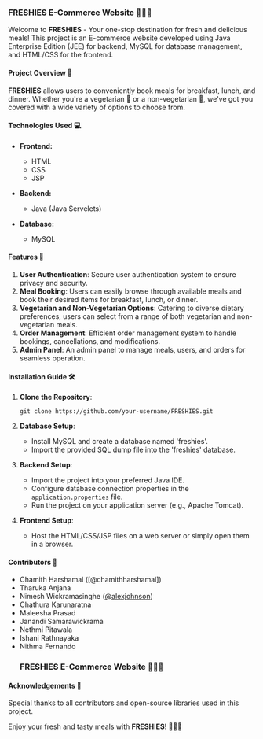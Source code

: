 ### FRESHIES E-Commerce Website 🥗🍔🍳

Welcome to **FRESHIES** - Your one-stop destination for fresh and delicious meals! This project is an E-commerce website developed using Java Enterprise Edition (JEE) for backend, MySQL for database management, and HTML/CSS for the frontend.

#### Project Overview 📝
**FRESHIES** allows users to conveniently book meals for breakfast, lunch, and dinner. Whether you're a vegetarian 🥦 or a non-vegetarian 🍗, we've got you covered with a wide variety of options to choose from.

#### Technologies Used 💻
- **Frontend:**
  - HTML
  - CSS
  - JSP

- **Backend:**
  - Java (Java Servelets)

- **Database:**
  - MySQL

#### Features 🌟
1. **User Authentication**: Secure user authentication system to ensure privacy and security.
2. **Meal Booking**: Users can easily browse through available meals and book their desired items for breakfast, lunch, or dinner.
3. **Vegetarian and Non-Vegetarian Options**: Catering to diverse dietary preferences, users can select from a range of both vegetarian and non-vegetarian meals.
4. **Order Management**: Efficient order management system to handle bookings, cancellations, and modifications.
5. **Admin Panel**: An admin panel to manage meals, users, and orders for seamless operation.

#### Installation Guide 🛠️
1. **Clone the Repository**: 
   ```
   git clone https://github.com/your-username/FRESHIES.git
   ```
2. **Database Setup**:
   - Install MySQL and create a database named 'freshies'.
   - Import the provided SQL dump file into the 'freshies' database.
   
3. **Backend Setup**:
   - Import the project into your preferred Java IDE.
   - Configure database connection properties in the `application.properties` file.
   - Run the project on your application server (e.g., Apache Tomcat).

4. **Frontend Setup**:
   - Host the HTML/CSS/JSP files on a web server or simply open them in a browser.

#### Contributors 🙌
- Chamith Harshamal ([@chamithharshamal])
- Tharuka Anjana 
- Nimesh Wickramasinghe ([@alexjohnson](https://github.com/alexjohnson))
- Chathura Karunaratna
- Maleesha Prasad
- Janandi Samarawickrama
- Nethmi Pitawala
- Ishani Rathnayaka
- Nithma Fernando
  ### FRESHIES E-Commerce Website 🥗🍔🍳

#### Acknowledgements 🙏
Special thanks to all contributors and open-source libraries used in this project.

Enjoy your fresh and tasty meals with **FRESHIES**! 🌱🍲🍖
